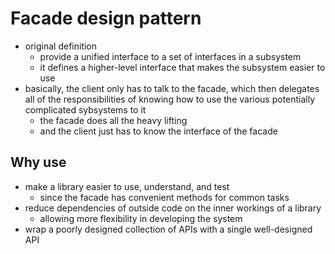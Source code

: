 # Facade design pattern
- original definition
  - provide a unified interface to a set of interfaces in a subsystem
  - it defines a higher-level interface that makes the subsystem easier to use
- basically, the client only has to talk to the facade, which then delegates all of the responsibilities of knowing how to use the various potentially complicated sybsystems to it
  - the facade does all the heavy lifting
  - and the client just has to know the interface of the facade
## Why use
- make a library easier to use, understand, and test
  - since the facade has convenient methods for common tasks
- reduce dependencies of outside code on the inner workings of a library
  - allowing more flexibility in developing the system
- wrap a poorly designed collection of APIs with a single well-designed API
